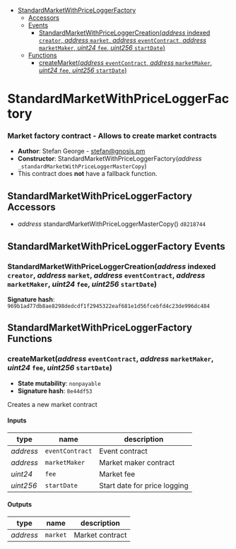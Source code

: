 * [StandardMarketWithPriceLoggerFactory](#standardmarketwithpriceloggerfactory)
  * [Accessors](#standardmarketwithpriceloggerfactory-accessors)
  * [Events](#standardmarketwithpriceloggerfactory-events)
    * [StandardMarketWithPriceLoggerCreation(*address* indexed `creator`, *address* `market`, *address* `eventContract`, *address* `marketMaker`, *uint24* `fee`, *uint256* `startDate`)](#standardmarketwithpriceloggercreationaddress-indexed-creator-address-market-address-eventcontract-address-marketmaker-uint24-fee-uint256-startdate)
  * [Functions](#standardmarketwithpriceloggerfactory-functions)
    * [createMarket(*address* `eventContract`, *address* `marketMaker`, *uint24* `fee`, *uint256* `startDate`)](#createmarketaddress-eventcontract-address-marketmaker-uint24-fee-uint256-startdate)

# StandardMarketWithPriceLoggerFactory

### Market factory contract - Allows to create market contracts

- **Author**: Stefan George - <stefan@gnosis.pm>
- **Constructor**: StandardMarketWithPriceLoggerFactory(*address* `_standardMarketWithPriceLoggerMasterCopy`)
- This contract does **not** have a fallback function.

## StandardMarketWithPriceLoggerFactory Accessors

* *address* standardMarketWithPriceLoggerMasterCopy() `d8218744`

## StandardMarketWithPriceLoggerFactory Events

### StandardMarketWithPriceLoggerCreation(*address* indexed `creator`, *address* `market`, *address* `eventContract`, *address* `marketMaker`, *uint24* `fee`, *uint256* `startDate`)

**Signature hash**: `969b1ad77db8ae8298dedcdf1f2945322eaf681e1d56fcebfd4c23de996dc484`

## StandardMarketWithPriceLoggerFactory Functions

### createMarket(*address* `eventContract`, *address* `marketMaker`, *uint24* `fee`, *uint256* `startDate`)

- **State mutability**: `nonpayable`
- **Signature hash**: `8e44df53`

Creates a new market contract

#### Inputs

| type      | name            | description                  |
| --------- | --------------- | ---------------------------- |
| *address* | `eventContract` | Event contract               |
| *address* | `marketMaker`   | Market maker contract        |
| *uint24*  | `fee`           | Market fee                   |
| *uint256* | `startDate`     | Start date for price logging |

#### Outputs

| type      | name     | description     |
| --------- | -------- | --------------- |
| *address* | `market` | Market contract |
